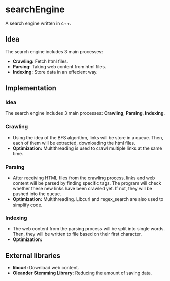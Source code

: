 # searchEngine
A search engine written in c++.

## Idea
The search engine includes 3 main processes:
- **Crawling:** Fetch html files. 
- **Parsing:** Taking web content from html files.
- **Indexing:** Store data in an effecient way.

## Implementation

### Idea
The search engine includes 3 main processes: **Crawling**, **Parsing**, **Indexing**.

### Crawling
- Using the idea of the BFS algorithm, links will be store in a queue. Then, each of them will be extracted, downloading the html files. 
- **Optimization:** Multithreading is used to crawl multiple links at the same time.

### Parsing
- After receiving HTML files from the crawling process, links and web content will be parsed by finding specific tags. The program will check whether these new links have been crawled yet. If not, they will be pushed into the queue.
- **Optimization:** Multithreading. Libcurl and regex_search are also used to simplify code.

### Indexing
- The web content from the parsing process will be split into single words. Then, they will be written to file based on their first character.
- **Optimization:** 

## External libraries

- **libcurl:** Download web content.
- **Oleander Stemming Library:** Reducing the amount of saving data.
